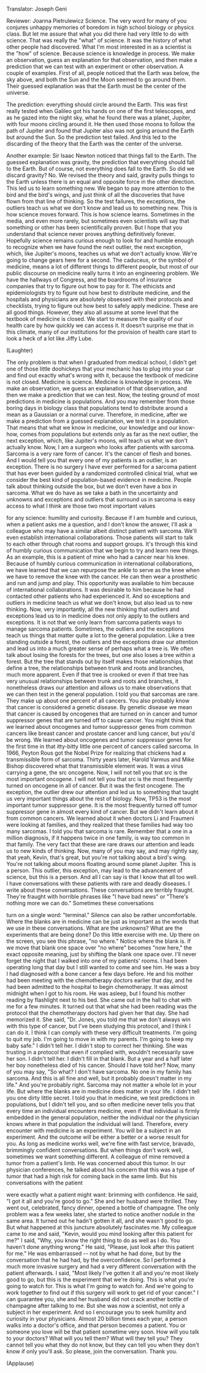 

Translator: Joseph Geni

Reviewer: Joanna Pietrulewicz
Science.
The very word for many of you conjures
unhappy memories of boredom
in high school biology or physics class.
But let me assure that what you did there
had very little to do with science.
That was really the &quot;what&quot; of science.
It was the history
of what other people had discovered.
What I&#39;m most interested in as a scientist
is the &quot;how&quot; of science.
Because science is knowledge in process.
We make an observation,
guess an explanation for that observation,
and then make a prediction
that we can test
with an experiment or other observation.
A couple of examples.
First of all, people noticed
that the Earth was below, the sky above,
and both the Sun and the Moon
seemed to go around them.
Their guessed explanation
was that the Earth must be
the center of the universe.

The prediction: everything
should circle around the Earth.
This was first really tested
when Galileo got his hands
on one of the first telescopes,
and as he gazed into the night sky,
what he found there was a planet, Jupiter,
with four moons circling around it.
He then used those moons
to follow the path of Jupiter
and found that Jupiter
also was not going around the Earth
but around the Sun.
So the prediction test failed.
And this led to
the discarding of the theory
that the Earth was the center
of the universe.

Another example: Sir Isaac Newton
noticed that things fall to the Earth.
The guessed explanation was gravity,
the prediction that everything
should fall to the Earth.
But of course, not everything
does fall to the Earth.
So did we discard gravity?
No. We revised the theory and said,
gravity pulls things to the Earth
unless there is an equal
and opposite force in the other direction.
This led us to learn something new.
We began to pay more attention
to the bird and the bird&#39;s wings,
and just think of all the discoveries
that have flown
from that line of thinking.
So the test failures,
the exceptions, the outliers
teach us what we don&#39;t know
and lead us to something new.
This is how science moves forward.
This is how science learns.
Sometimes in the media,
and even more rarely,
but sometimes even scientists will say
that something or other
has been scientifically proven.
But I hope that you understand
that science never proves anything
definitively forever.
Hopefully science remains curious enough
to look for
and humble enough to recognize
when we have found
the next outlier,
the next exception,
which, like Jupiter&#39;s moons,
teaches us what we don&#39;t actually know.
We&#39;re going to change gears
here for a second.
The caduceus, or the symbol of medicine,
means a lot of different things
to different people,
but most of our
public discourse on medicine
really turns it into
an engineering problem.
We have the hallways of Congress,
and the boardrooms of insurance companies
that try to figure out how to pay for it.
The ethicists and epidemiologists
try to figure out
how best to distribute medicine,
and the hospitals and physicians
are absolutely obsessed
with their protocols and checklists,
trying to figure out
how best to safely apply medicine.
These are all good things.
However, they also all assume
at some level
that the textbook of medicine is closed.
We start to measure
the quality of our health care
by how quickly we can access it.
It doesn&#39;t surprise me
that in this climate,
many of our institutions
for the provision of health care
start to look a heck of a lot
like Jiffy Lube.

(Laughter)

The only problem is that
when I graduated from medical school,
I didn&#39;t get one of those
little doohickeys
that your mechanic
has to plug into your car
and find out exactly what&#39;s wrong with it,
because the textbook of medicine
is not closed.
Medicine is science.
Medicine is knowledge in process.
We make an observation,
we guess an explanation
of that observation,
and then we make a prediction
that we can test.
Now, the testing ground
of most predictions in medicine
is populations.
And you may remember
from those boring days in biology class
that populations tend to distribute
around a mean
as a Gaussian or a normal curve.
Therefore, in medicine,
after we make a prediction
from a guessed explanation,
we test it in a population.
That means that what we know in medicine,
our knowledge and our know-how,
comes from populations
but extends only as far
as the next outlier,
the next exception,
which, like Jupiter&#39;s moons,
will teach us what we don&#39;t actually know.
Now, I am a surgeon
who looks after patients with sarcoma.
Sarcoma is a very rare form of cancer.
It&#39;s the cancer of flesh and bones.
And I would tell you that every one
of my patients is an outlier,
is an exception.
There is no surgery I have ever performed
for a sarcoma patient
that has ever been guided
by a randomized controlled clinical trial,
what we consider the best kind
of population-based evidence in medicine.
People talk about thinking
outside the box,
but we don&#39;t even have a box in sarcoma.
What we do have as we take
a bath in the uncertainty
and unknowns and exceptions
and outliers that surround us in sarcoma
is easy access to what I think
are those two most important values

for any science:
humility and curiosity.
Because if I am humble and curious,
when a patient asks me a question,
and I don&#39;t know the answer,
I&#39;ll ask a colleague
who may have a similar
albeit distinct patient with sarcoma.
We&#39;ll even establish
international collaborations.
Those patients will start
to talk to each other through chat rooms
and support groups.
It&#39;s through this kind
of humbly curious communication
that we begin to try and learn new things.
As an example, this is a patient of mine
who had a cancer near his knee.
Because of humbly curious communication
in international collaborations,
we have learned that we can repurpose
the ankle to serve as the knee
when we have to remove the knee
with the cancer.
He can then wear a prosthetic
and run and jump and play.
This opportunity was available to him
because of international collaborations.
It was desirable to him
because he had contacted other patients
who had experienced it.
And so exceptions and outliers in medicine
teach us what we don&#39;t know,
but also lead us to new thinking.
Now, very importantly,
all the new thinking that outliers
and exceptions lead us to in medicine
does not only apply
to the outliers and exceptions.
It is not that we only learn
from sarcoma patients
ways to manage sarcoma patients.
Sometimes, the outliers
and the exceptions
teach us things that matter quite a lot
to the general population.
Like a tree standing outside a forest,
the outliers and the exceptions
draw our attention
and lead us into a much greater sense
of perhaps what a tree is.
We often talk about
losing the forests for the trees,
but one also loses a tree
within a forest.
But the tree that stands out by itself
makes those relationships
that define a tree,
the relationships between trunk
and roots and branches,
much more apparent.
Even if that tree is crooked
or even if that tree
has very unusual relationships
between trunk and roots and branches,
it nonetheless draws our attention
and allows us to make observations
that we can then test
in the general population.
I told you that sarcomas are rare.
They make up about one percent
of all cancers.
You also probably know that cancer
is considered a genetic disease.
By genetic disease we mean
that cancer is caused by oncogenes
that are turned on in cancer
and tumor suppressor genes
that are turned off to cause cancer.
You might think
that we learned about oncogenes
and tumor suppressor genes
from common cancers
like breast cancer and prostate cancer
and lung cancer,
but you&#39;d be wrong.
We learned about oncogenes
and tumor suppressor genes
for the first time
in that itty-bitty little one percent
of cancers called sarcoma.
In 1966, Peyton Rous got the Nobel Prize
for realizing that chickens
had a transmissible form of sarcoma.
Thirty years later, Harold Varmus
and Mike Bishop discovered
what that transmissible element was.
It was a virus
carrying a gene,
the src oncogene.
Now, I will not tell you
that src is the most important oncogene.
I will not tell you
that src is the most frequently
turned on oncogene in all of cancer.
But it was the first oncogene.
The exception, the outlier
drew our attention and led us to something
that taught us very important things
about the rest of biology.
Now, TP53 is the most important
tumor suppressor gene.
It is the most frequently turned off
tumor suppressor gene
in almost every kind of cancer.
But we didn&#39;t learn about it
from common cancers.
We learned about it
when doctors Li and Fraumeni
were looking at families,
and they realized that these families
had way too many sarcomas.
I told you that sarcoma is rare.
Remember that a one
in a million diagnosis,
if it happens twice in one family,
is way too common in that family.
The very fact that these are rare
draws our attention
and leads us to new kinds of thinking.
Now, many of you may say,
and may rightly say,
that yeah, Kevin, that&#39;s great,
but you&#39;re not talking
about a bird&#39;s wing.
You&#39;re not talking about moons
floating around some planet Jupiter.
This is a person.
This outlier, this exception,
may lead to the advancement of science,
but this is a person.
And all I can say
is that I know that all too well.
I have conversations with these patients
with rare and deadly diseases.
I write about these conversations.
These conversations are terribly fraught.
They&#39;re fraught with horrible phrases
like &quot;I have bad news&quot;
or &quot;There&#39;s nothing more we can do.&quot;
Sometimes these conversations

turn on a single word:
&quot;terminal.&quot;
Silence can also be rather uncomfortable.
Where the blanks are in medicine
can be just as important
as the words that we use
in these conversations.
What are the unknowns?
What are the experiments
that are being done?
Do this little exercise with me.
Up there on the screen,
you see this phrase, &quot;no where.&quot;
Notice where the blank is.
If we move that blank one space over
&quot;no where&quot;
becomes &quot;now here,&quot;
the exact opposite meaning,
just by shifting the blank one space over.
I&#39;ll never forget the night
that I walked into
one of my patients&#39; rooms.
I had been operating long that day
but I still wanted to come and see him.
He was a boy I had diagnosed
with a bone cancer a few days before.
He and his mother had been meeting
with the chemotherapy doctors
earlier that day,
and he had been admitted
to the hospital to begin chemotherapy.
It was almost midnight
when I got to his room.
He was asleep, but I found his mother
reading by flashlight
next to his bed.
She came out in the hall
to chat with me for a few minutes.
It turned out that
what she had been reading
was the protocol
that the chemotherapy doctors
had given her that day.
She had memorized it.
She said, &quot;Dr. Jones, you told me
that we don&#39;t always win
with this type of cancer,
but I&#39;ve been studying this protocol,
and I think I can do it.
I think I can comply
with these very difficult treatments.
I&#39;m going to quit my job.
I&#39;m going to move in with my parents.
I&#39;m going to keep my baby safe.&quot;
I didn&#39;t tell her.
I didn&#39;t stop to correct her thinking.
She was trusting in a protocol
that even if complied with,
wouldn&#39;t necessarily save her son.
I didn&#39;t tell her.
I didn&#39;t fill in that blank.
But a year and a half later
her boy nonetheless died of his cancer.
Should I have told her?
Now, many of you may say, &quot;So what?
I don&#39;t have sarcoma.
No one in my family has sarcoma.
And this is all fine and well,
but it probably doesn&#39;t
matter in my life.&quot;
And you&#39;re probably right.
Sarcoma may not matter
a whole lot in your life.
But where the blanks are in medicine
does matter in your life.
I didn&#39;t tell you one dirty little secret.
I told you that in medicine,
we test predictions in populations,
but I didn&#39;t tell you,
and so often medicine never tells you
that every time an individual
encounters medicine,
even if that individual is firmly
embedded in the general population,
neither the individual
nor the physician knows
where in that population
the individual will land.
Therefore, every encounter with medicine
is an experiment.
You will be a subject
in an experiment.
And the outcome will be either
a better or a worse result for you.
As long as medicine works well,
we&#39;re fine with fast service,
bravado, brimmingly
confident conversations.
But when things don&#39;t work well,
sometimes we want something different.
A colleague of mine
removed a tumor from a patient&#39;s limb.
He was concerned about this tumor.
In our physician conferences,
he talked about his concern
that this was a type of tumor
that had a high risk
for coming back in the same limb.
But his conversations with the patient

were exactly what a patient might want:
brimming with confidence.
He said, &quot;I got it all
and you&#39;re good to go.&quot;
She and her husband were thrilled.
They went out, celebrated, fancy dinner,
opened a bottle of champagne.
The only problem was a few weeks later,
she started to notice
another nodule in the same area.
It turned out he hadn&#39;t gotten it all,
and she wasn&#39;t good to go.
But what happened at this juncture
absolutely fascinates me.
My colleague came to me and said,
&quot;Kevin, would you mind
looking after this patient for me?&quot;
I said, &quot;Why, you know the right thing
to do as well as I do.
You haven&#39;t done anything wrong.&quot;
He said, &quot;Please, just look
after this patient for me.&quot;
He was embarrassed --
not by what he had done,
but by the conversation that he had had,
by the overconfidence.
So I performed
a much more invasive surgery
and had a very different conversation
with the patient afterwards.
I said, &quot;Most likely I&#39;ve gotten it all
and you&#39;re most likely good to go,
but this is the experiment
that we&#39;re doing.
This is what you&#39;re going to watch for.
This is what I&#39;m going to watch for.
And we&#39;re going to work together
to find out if this surgery will work
to get rid of your cancer.&quot;
I can guarantee you, she and her husband
did not crack another bottle of champagne
after talking to me.
But she was now a scientist,
not only a subject in her experiment.
And so I encourage you
to seek humility and curiosity
in your physicians.
Almost 20 billion times each year,
a person walks into a doctor&#39;s office,
and that person becomes a patient.
You or someone you love
will be that patient sometime very soon.
How will you talk to your doctors?
What will you tell them?
What will they tell you?
They cannot tell you
what they do not know,
but they can tell you when they don&#39;t know
if only you&#39;ll ask.
So please, join the conversation.
Thank you.

(Applause)

